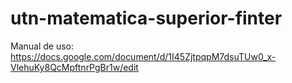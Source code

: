 # utn-matematica-superior-finter

Manual de uso: https://docs.google.com/document/d/1I45ZjtpqpM7dsuTUw0_x-VlehuKy8QcMpftnrPgBr1w/edit
